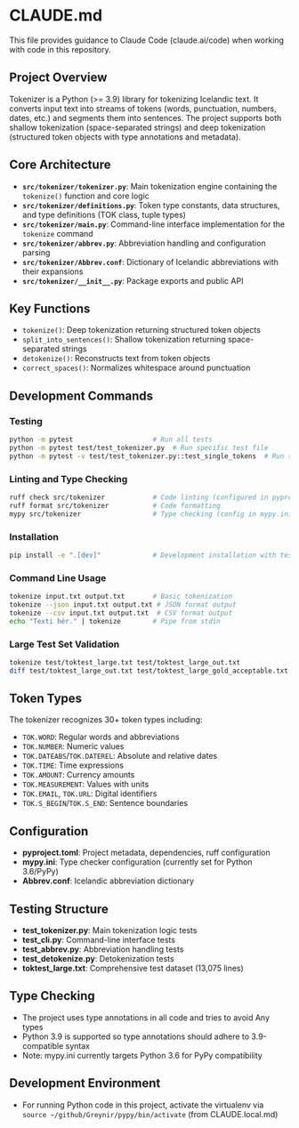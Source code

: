 # CLAUDE.md

This file provides guidance to Claude Code (claude.ai/code) when working with code in this repository.

## Project Overview

Tokenizer is a Python (>= 3.9) library for tokenizing Icelandic text. It converts input text into streams of tokens (words, punctuation, numbers, dates, etc.) and segments them into sentences. The project supports both shallow tokenization (space-separated strings) and deep tokenization (structured token objects with type annotations and metadata).

## Core Architecture

- **`src/tokenizer/tokenizer.py`**: Main tokenization engine containing the `tokenize()` function and core logic
- **`src/tokenizer/definitions.py`**: Token type constants, data structures, and type definitions (TOK class, tuple types)
- **`src/tokenizer/main.py`**: Command-line interface implementation for the `tokenize` command
- **`src/tokenizer/abbrev.py`**: Abbreviation handling and configuration parsing
- **`src/tokenizer/Abbrev.conf`**: Dictionary of Icelandic abbreviations with their expansions
- **`src/tokenizer/__init__.py`**: Package exports and public API

## Key Functions

- `tokenize()`: Deep tokenization returning structured token objects
- `split_into_sentences()`: Shallow tokenization returning space-separated strings
- `detokenize()`: Reconstructs text from token objects
- `correct_spaces()`: Normalizes whitespace around punctuation

## Development Commands

### Testing
```bash
python -m pytest                    # Run all tests
python -m pytest test/test_tokenizer.py  # Run specific test file
python -m pytest -v test/test_tokenizer.py::test_single_tokens  # Run specific test
```

### Linting and Type Checking
```bash
ruff check src/tokenizer            # Code linting (configured in pyproject.toml)
ruff format src/tokenizer           # Code formatting
mypy src/tokenizer                  # Type checking (config in mypy.ini)
```

### Installation
```bash
pip install -e ".[dev]"             # Development installation with test dependencies
```

### Command Line Usage
```bash
tokenize input.txt output.txt       # Basic tokenization
tokenize --json input.txt output.txt # JSON format output
tokenize --csv input.txt output.txt  # CSV format output
echo "Texti hér." | tokenize        # Pipe from stdin
```

### Large Test Set Validation
```bash
tokenize test/toktest_large.txt test/toktest_large_out.txt
diff test/toktest_large_out.txt test/toktest_large_gold_acceptable.txt
```

## Token Types

The tokenizer recognizes 30+ token types including:
- `TOK.WORD`: Regular words and abbreviations
- `TOK.NUMBER`: Numeric values
- `TOK.DATEABS`/`TOK.DATEREL`: Absolute and relative dates
- `TOK.TIME`: Time expressions
- `TOK.AMOUNT`: Currency amounts
- `TOK.MEASUREMENT`: Values with units
- `TOK.EMAIL`, `TOK.URL`: Digital identifiers
- `TOK.S_BEGIN`/`TOK.S_END`: Sentence boundaries

## Configuration

- **pyproject.toml**: Project metadata, dependencies, ruff configuration
- **mypy.ini**: Type checker configuration (currently set for Python 3.6/PyPy)
- **Abbrev.conf**: Icelandic abbreviation dictionary

## Testing Structure

- **test_tokenizer.py**: Main tokenization logic tests
- **test_cli.py**: Command-line interface tests
- **test_abbrev.py**: Abbreviation handling tests
- **test_detokenize.py**: Detokenization tests
- **toktest_large.txt**: Comprehensive test dataset (13,075 lines)

## Type Checking

- The project uses type annotations in all code and tries to avoid Any types
- Python 3.9 is supported so type annotations should adhere to 3.9-compatible syntax
- Note: mypy.ini currently targets Python 3.6 for PyPy compatibility

## Development Environment

- For running Python code in this project, activate the virtualenv via `source ~/github/Greynir/pypy/bin/activate` (from CLAUDE.local.md)